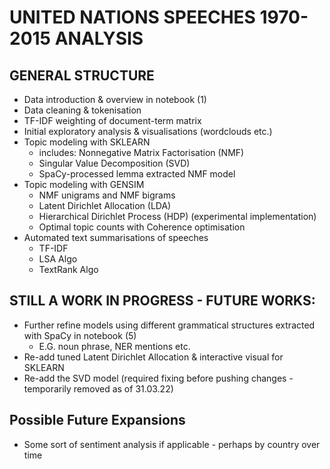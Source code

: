 # UNITED NATIONS SPEECHES 1970-2015 ANALYSIS

## GENERAL STRUCTURE 
* Data introduction & overview in notebook (1)
* Data cleaning & tokenisation 
* TF-IDF weighting of document-term matrix
* Initial exploratory analysis & visualisations (wordclouds etc.)
* Topic modeling with SKLEARN
   * includes: Nonnegative Matrix Factorisation (NMF)
   * Singular Value Decomposition (SVD)
   * SpaCy-processed lemma extracted NMF model 
* Topic modeling with GENSIM
   * NMF unigrams and NMF bigrams
   * Latent Dirichlet Allocation (LDA) 
   * Hierarchical Dirichlet Process (HDP) (experimental implementation)
   * Optimal topic counts with Coherence optimisation
* Automated text summarisations of speeches 
  * TF-IDF
  * LSA Algo
  * TextRank Algo


## STILL A WORK IN PROGRESS - FUTURE WORKS:
* Further refine models using different grammatical structures extracted with SpaCy in notebook (5)
  *   E.G. noun phrase, NER mentions etc.
* Re-add tuned Latent Dirichlet Allocation & interactive visual for SKLEARN
* Re-add the SVD model (required fixing before pushing changes - temporarily removed as of 31.03.22) 

## Possible Future Expansions
* Some sort of sentiment analysis if applicable - perhaps by country over time
